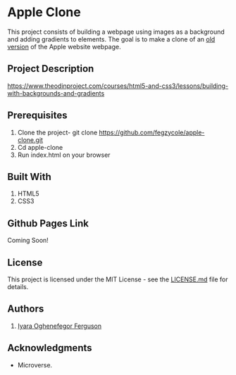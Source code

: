 # Apple Clone

This project consists of building a webpage using images as a background and adding gradients to elements. The goal is to make a clone of an [old version](https://web.archive.org/web/20140301004610/http://www.apple.com/) of the Apple website webpage.

## Project Description

<https://www.theodinproject.com/courses/html5-and-css3/lessons/building-with-backgrounds-and-gradients>

## Prerequisites

1. Clone the project- git clone <https://github.com/fegzycole/apple-clone.git>
2. Cd apple-clone
3. Run index.html on your browser

## Built With

1. HTML5
2. CSS3

## Github Pages Link

Coming Soon!

## License

This project is licensed under the MIT License - see the [LICENSE.md](LICENSE.md) file for details.

## Authors

1. [Iyara Oghenefegor Ferguson](https://github.com/fegzycole)

## Acknowledgments

* Microverse.
